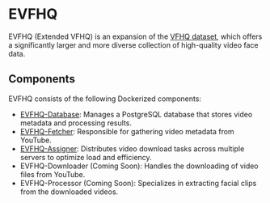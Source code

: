 # EVFHQ

EVFHQ (Extended VFHQ) is an expansion of the [VFHQ dataset](https://liangbinxie.github.io/projects/vfhq/), which offers a significantly larger and more diverse collection of high-quality video face data.

## Components

EVFHQ consists of the following Dockerized components:

- [EVFHQ-Database](https://github.com/anjieyang/EVFHQ-Database): Manages a PostgreSQL database that stores video metadata and processing results.
- [EVFHQ-Fetcher](https://github.com/anjieyang/EVFHQ-Fetcher): Responsible for gathering video metadata from YouTube.
- [EVFHQ-Assigner](https://github.com/anjieyang/EVFHQ-Assigner): Distributes video download tasks across multiple servers to optimize load and efficiency.
- EVFHQ-Downloader (Coming Soon): Handles the downloading of video files from YouTube.
- EVFHQ-Processor (Coming Soon): Specializes in extracting facial clips from the downloaded videos.
